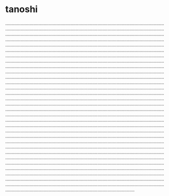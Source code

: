 # tanoshi
.........................................................................................................................................................................................................................................................................................................................................................................................................................................................................................................................................................................................................................................................................................................................................................................................................................................................................................................................................................................................................................................................................................................................................................................................................................................................................................................................................................................................................................................................................................................................................................................................................................................................................................................................................................................................................................................................................................................................................................................................................................................................................................................................................................................................................................................................................................................................................................................................................................................................................................................................................................................................................................................................................................................................................................................................................................................................................................................................................................................................................................................................................................................................................................................................................................................................................................................................................................................................................................................................................................................................................................................................................................................................................................................................................................................................................................................................................................................................................................................................................................................................................................................